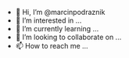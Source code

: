 - 👋 Hi, I’m @marcinpodraznik
- 👀 I’m interested in ...
- 🌱 I’m currently learning ...
- 💞️ I’m looking to collaborate on ...
- 📫 How to reach me ...

<!---
marcinpodraznik/marcinpodraznik is a ✨ special ✨ repository because its `README.md` (this file) appears on your GitHub profile.
You can click the Preview link to take a look at your changes.
--->
